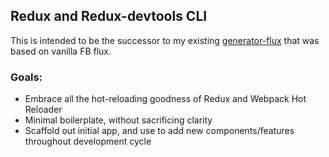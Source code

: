 ## Redux and Redux-devtools CLI

This is intended to be the successor to my existing [generator-flux](https://github.com/banderson/generator-flux-react) that was based on vanilla FB flux.

### Goals:

* Embrace all the hot-reloading goodness of Redux and Webpack Hot Reloader
* Minimal boilerplate, without sacrificing clarity
* Scaffold out initial app, and use to add new components/features throughout development cycle
